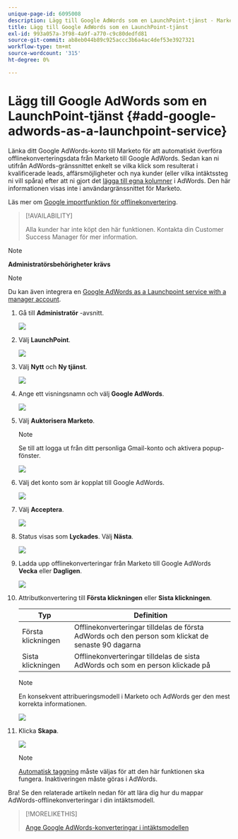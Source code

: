 ```yaml
---
unique-page-id: 6095008
description: Lägg till Google AdWords som en LaunchPoint-tjänst - Marketo Docs - Produktdokumentation
title: Lägg till Google AdWords som en LaunchPoint-tjänst
exl-id: 993a057a-3f98-4a9f-a770-c9c80dedfd81
source-git-commit: ab8eb044b89c925accc3b6a4ac4def53e3927321
workflow-type: tm+mt
source-wordcount: '315'
ht-degree: 0%

---
```


# Lägg till Google AdWords som en LaunchPoint-tjänst {#add-google-adwords-as-a-launchpoint-service}

Länka ditt Google AdWords-konto till Marketo för att automatiskt överföra offlinekonverteringsdata från Marketo till Google AdWords. Sedan kan ni utifrån AdWords-gränssnittet enkelt se vilka klick som resulterat i kvalificerade leads, affärsmöjligheter och nya kunder (eller vilka intäktssteg ni vill spåra) efter att ni gjort det [lägga till egna kolumner](https://support.google.com/adwords/answer/3073556) i AdWords. Den här informationen visas inte i användargränssnittet för Marketo.

Läs mer om [Google importfunktion för offlinekonvertering](https://support.google.com/adwords/answer/2998031?hl=en).

>[!AVAILABILITY]
>
>Alla kunder har inte köpt den här funktionen. Kontakta din Customer Success Manager för mer information.

>[!NOTE]
>
>**Administratörsbehörigheter krävs**

>[!NOTE]
>
>Du kan även integrera en [Google AdWords as a Launchpoint service with a manager account](/help/marketo/product-docs/administration/additional-integrations/add-google-adwords-as-a-launchpoint-service-with-a-manager-account.md).

1. Gå till **Administratör** -avsnitt.

   ![](assets/login-admin.png)

1. Välj **LaunchPoint**.

   ![](assets/image2014-12-5-14-3a35-3a27.png)

1. Välj **Nytt** och **Ny tjänst**.

   ![](assets/image2015-2-23-14-3a54-3a50.png)

1. Ange ett visningsnamn och välj **Google AdWords**.

   ![](assets/new-service-google.png)

1. Välj **Auktorisera Marketo**.

   >[!NOTE]
   >
   >Se till att logga ut från ditt personliga Gmail-konto och aktivera popup-fönster.

   ![](assets/image2015-2-26-20-3a54-3a1.png)

1. Välj det konto som är kopplat till Google AdWords.

   ![](assets/image2015-2-23-15-3a31-3a16.png)

1. Välj **Acceptera**.

   ![](assets/image2015-2-23-16-3a32-3a45.png)

1. Status visas som **Lyckades**. Välj **Nästa**.

   ![](assets/image2015-2-26-20-3a55-3a21.png)

1. Ladda upp offlinekonverteringar från Marketo till Google AdWords **Vecka** eller **Dagligen**.

   ![](assets/image2015-2-23-16-3a53-3a4.png)

1. Attributkonvertering till **Första klickningen** eller **Sista klickningen**.

   | Typ | Definition |
   |---|---|
   | Första klickningen | Offlinekonverteringar tilldelas de första AdWords och den person som klickat de senaste 90 dagarna |
   | Sista klickningen | Offlinekonverteringar tilldelas de sista AdWords och som en person klickade på |

   >[!NOTE]
   >
   >En konsekvent attribueringsmodell i Marketo och AdWords ger den mest korrekta informationen.

   ![](assets/image2015-2-23-16-3a57-3a49.png)

1. Klicka **Skapa**.

   ![](assets/image2015-2-23-17-3a50-3a9.png)

   >[!NOTE]
   >
   >[Automatisk taggning](https://support.google.com/adwords/answer/1752125?hl=en) måste väljas för att den här funktionen ska fungera. Inaktiveringen måste göras i AdWords.

Bra! Se den relaterade artikeln nedan för att lära dig hur du mappar AdWords-offlinekonverteringar i din intäktsmodell.

>[!MORELIKETHIS]
>
>[Ange Google AdWords-konverteringar i intäktsmodellen](/help/marketo/product-docs/reporting/revenue-cycle-analytics/revenue-cycle-models/set-google-adwords-conversions-in-the-revenue-model.md)

